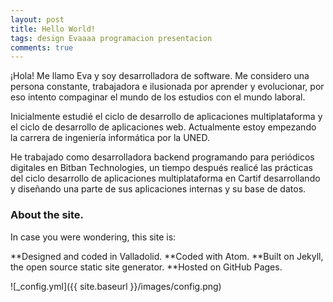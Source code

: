 ```yaml
---
layout: post
title: Hello World!
tags: design Evaaaa programacion presentacion
comments: true
---
```


¡Hola! Me llamo Eva y soy desarrolladora de software. Me considero una persona constante, trabajadora e ilusionada por aprender y evolucionar, por eso intento compaginar el mundo de los estudios con el mundo laboral.

Inicialmente estudié el ciclo de desarrollo de aplicaciones multiplataforma y el ciclo de desarrollo de aplicaciones web. Actualmente estoy empezando la carrera de ingeniería informática por la UNED.

He trabajado como desarrolladora backend programando para periódicos digitales en Bitban Technologies, un tiempo después realicé las prácticas del ciclo desarrollo de aplicaciones multiplataforma en Cartif desarrollando y diseñando una parte de sus aplicaciones internas y su base de datos.



### About the site.

In case you were wondering, this site is:

**Designed and coded in Valladolid.
**Coded with Atom.
**Built on Jekyll, the open source static site generator.
**Hosted on GitHub Pages.


![_config.yml]({{ site.baseurl }}/images/config.png)

